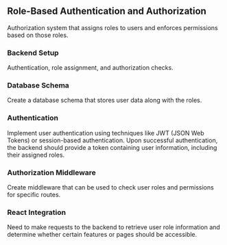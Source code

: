 ## Role-Based Authentication and Authorization

Authorization system that assigns roles to users and enforces permissions based on those roles.

### Backend Setup

Authentication, role assignment, and authorization checks.

### Database Schema

Create a database schema that stores user data along with the roles.

### Authentication

Implement user authentication using techniques like JWT (JSON Web Tokens) or session-based authentication. Upon successful authentication, the backend should provide a token containing user information, including their assigned roles.

### Authorization Middleware

Create middleware that can be used to check user roles and permissions for specific routes. 

### React Integration

Need to make requests to the backend to retrieve user role information and determine whether certain features or pages should be accessible.
